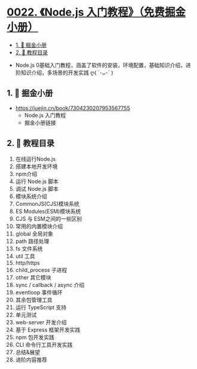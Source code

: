 # [0022. 《Node.js 入门教程》（免费掘金小册）](https://github.com/Tdahuyou/TNotes.nodejs/tree/main/notes/0022.%20%E3%80%8ANode.js%20%E5%85%A5%E9%97%A8%E6%95%99%E7%A8%8B%E3%80%8B%EF%BC%88%E5%85%8D%E8%B4%B9%E6%8E%98%E9%87%91%E5%B0%8F%E5%86%8C%EF%BC%89)

<!-- region:toc -->

- [1. 🔗 掘金小册](#1--掘金小册)
- [2. 📒 教程目录](#2--教程目录)

<!-- endregion:toc -->
- Node.js 0基础入门教程，涵盖了软件的安装，环境配置，基础知识介绍，进阶知识介绍，多场景的开发实践 ღ( ´･ᴗ･` )

## 1. 🔗 掘金小册

- https://juejin.cn/book/7304230207953567755
  - Node.js 入门教程
  - 掘金小册链接

## 2. 📒 教程目录

1. 在线运行Node.js
2. 搭建本地开发环境
3. npm介绍
4. 运行 Node.js 脚本
5. 调试 Node.js 脚本
6. 模块系统介绍
7. CommonJS(CJS)模块系统
8. ES Modules(ESM)模块系统
9. CJS 与 ESM之间的一些区别
10. 常用的内置模块介绍
11. global 全局对象
12. path 路径处理
13. fs 文件系统
14. util 工具
15. http/https
16. child_process 子进程
17. other 其它模块
18. sync / callback / async 介绍
19. eventloop 事件循环
20. 其余包管理工具
21. 运行 TypeScript 支持
22. 单元测试
23. web-server 开发介绍
24. 基于 Express 框架开发实践
25. npm 包开发实践
26. CLI 命令行工具开发实践
27. 总结&展望
28. 进阶内容推荐
